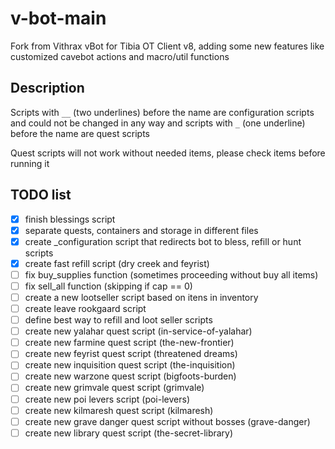 # v-bot-main

Fork from Vithrax vBot for Tibia OT Client v8, adding some new features like customized cavebot actions and macro/util functions

## Description

Scripts with `__` (two underlines) before the name are configuration scripts and could not be changed in any way and scripts with `_` (one underline) before the name are quest scripts

Quest scripts will not work without needed items, please check items before running it

## TODO list

- [x] finish blessings script
- [x] separate quests, containers and storage in different files
- [x] create _configuration script that redirects bot to bless, refill or hunt scripts
- [x] create fast refill script (dry creek and feyrist)
- [ ] fix buy_supplies function (sometimes proceeding without buy all items)
- [ ] fix sell_all function (skipping if cap == 0)
- [ ] create a new lootseller script based on itens in inventory
- [ ] create leave rookgaard script
- [ ] define best way to refill and loot seller scripts
- [ ] create new yalahar quest script (in-service-of-yalahar)
- [ ] create new farmine quest script (the-new-frontier)
- [ ] create new feyrist quest script (threatened dreams)
- [ ] create new inquisition quest script (the-inquisition)
- [ ] create new warzone quest script (bigfoots-burden)
- [ ] create new grimvale quest script (grimvale)
- [ ] create new poi levers script (poi-levers)
- [ ] create new kilmaresh quest script (kilmaresh)
- [ ] create new grave danger quest script without bosses (grave-danger)
- [ ] create new library quest script (the-secret-library)

